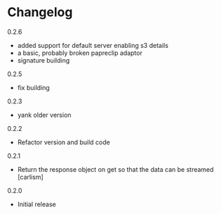 Changelog
=============

0.2.6
- added support for default server enabling s3 details
- a basic, probably broken papreclip adaptor
- signature building

0.2.5

- fix building

0.2.3

- yank older version

0.2.2

- Refactor version and build code

0.2.1

- Return the response object on get so that the data can be streamed [carlism]

0.2.0

- Initial release
